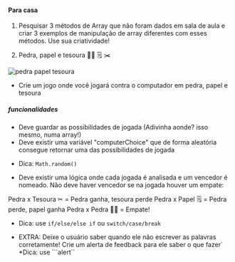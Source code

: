 #### Para casa 

1. Pesquisar 3 métodos de Array que não foram dados em sala de aula e criar 3 exemplos de manipulação de array diferentes com esses métodos. Use sua criatividade! 

2. Pedra, papel e tesoura 👊🏻 🗒 ✂ 

![pedra papel tesoura](assets/../../../assets/pedrapapeltesoura.jpg)

* Crie um jogo onde você jogará contra o computador em pedra, papel e tesoura
  
##### funcionalidades
* Deve guardar as possibilidades de jogada (Adivinha aonde? isso mesmo, numa array!) 
* Deve existir uma variável "computerChoice" que de forma aleatória consegue retornar uma das possibilidades de jogada
- Dica: ```Math.random()```
* Deve existir uma lógica onde cada jogada é analisada e um vencedor é nomeado. Não deve haver vencedor se na jogada houver um empate: 

Pedra x Tesoura ✂ = Pedra ganha, tesoura perde
Pedra x Papel 🗒 = Pedra perde, papel ganha
Pedra x Pedra 👊🏻 = Empate!  

- Dica: use ```if/else/else if``` ou ```switch/case/break```

* EXTRA: Deixe o usuário saber quando ele não escrever as palavras corretamente! Crie um alerta de feedback para ele saber o que fazer` *Dica: use ```alert``

